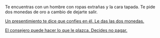 Te encuentras con un hombre con ropas extrañas y la cara tapada.
Te pide dos monedas de oro a cambio de dejarte salir.

[Un presentimiento te dice que confies en él. Le das las dos monedas.](pagar/pagar.md)

[El consejero puede hacer lo que le plazca. Decides no pagar.](rechazar/rechazar.md)

